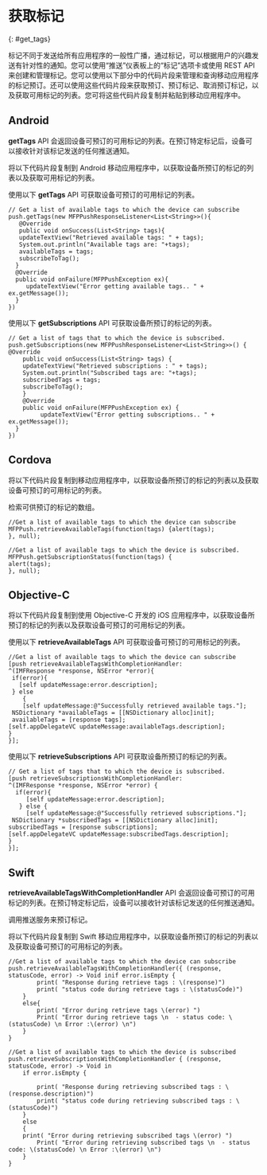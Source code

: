 # 获取标记
{: #get_tags}

标记不同于发送给所有应用程序的一般性广播，通过标记，可以根据用户的兴趣发送有针对性的通知。您可以使用“推送”仪表板上的“标记”选项卡或使用 REST API 来创建和管理标记。您可以使用以下部分中的代码片段来管理和查询移动应用程序的标记预订。还可以使用这些代码片段来获取预订、预订标记、取消预订标记，以及获取可用标记的列表。您可将这些代码片段复制并粘贴到移动应用程序中。

## Android

**getTags** API 会返回设备可预订的可用标记的列表。在预订特定标记后，设备可以接收针对该标记发送的任何推送通知。

将以下代码片段复制到 Android 移动应用程序中，以获取设备所预订的标记的列表以及获取可用标记的列表。

使用以下 **getTags** API 可获取设备可预订的可用标记的列表。

```
// Get a list of available tags to which the device can subscribe
push.getTags(new MFPPushResponseListener<List<String>>(){  
   @Override
   public void onSuccess(List<String> tags){
   updateTextView("Retrieved available tags: " + tags);  
   System.out.println("Available tags are: "+tags);
   availableTags = tags;   
   subscribeToTag();   
  }    
  @Override    
  public void onFailure(MFPPushException ex){
     updateTextView("Error getting available tags.. " + ex.getMessage());
  }
})  
```

使用以下 **getSubscriptions** API 可获取设备所预订的标记的列表。

```
// Get a list of tags that to which the device is subscribed.
push.getSubscriptions(new MFPPushResponseListener<List<String>>() {
@Override
    public void onSuccess(List<String> tags) {
    updateTextView("Retrieved subscriptions : " + tags);
    System.out.println("Subscribed tags are: "+tags);
    subscribedTags = tags;
    subscribeToTag();
    }
    @Override
    public void onFailure(MFPPushException ex) {
         updateTextView("Error getting subscriptions.. " + ex.getMessage());
  }
})
```

## Cordova

将以下代码片段复制到移动应用程序中，以获取设备所预订的标记的列表以及获取设备可预订的可用标记的列表。

检索可供预订的标记的数组。

```
//Get a list of available tags to which the device can subscribe
MFPPush.retrieveAvailableTags(function(tags) {alert(tags);
}, null);
```

```
//Get a list of available tags to which the device is subscribed.
MFPPush.getSubscriptionStatus(function(tags) {
alert(tags);
}, null);
```

## Objective-C

将以下代码片段复制到使用 Objective-C 开发的 iOS 应用程序中，以获取设备所预订的标记的列表以及获取设备可预订的可用标记的列表。

使用以下 **retrieveAvailableTags** API 可获取设备可预订的可用标记的列表。

```
//Get a list of available tags to which the device can subscribe 
[push retrieveAvailableTagsWithCompletionHandler:
^(IMFResponse *response, NSError *error){ 
 if(error){    
   [self updateMessage:error.description];  
 } else 
	{
    [self updateMessage:@"Successfully retrieved available tags."];
 NSDictionary *availableTags = [[NSDictionary alloc]init];
 availableTags = [response tags];
[self.appDelegateVC updateMessage:availableTags.description];
}
}];
```
       
使用以下 **retrieveSubscriptions** API 可获取设备所预订的标记的列表。


```
// Get a list of tags that to which the device is subscribed.
[push retrieveSubscriptionsWithCompletionHandler:
^(IMFResponse *response, NSError *error) {
  if(error){
     [self updateMessage:error.description];
   } else {
     [self updateMessage:@"Successfully retrieved subscriptions."];
 NSDictionary *subscribedTags = [[NSDictionary alloc]init];
subscribedTags = [response subscriptions];
[self.appDelegateVC updateMessage:subscribedTags.description];
}
}];
```

## Swift

**retrieveAvailableTagsWithCompletionHandler** API 会返回设备可预订的可用标记的列表。在预订特定标记后，设备可以接收针对该标记发送的任何推送通知。

调用推送服务来预订标记。

将以下代码片段复制到 Swift 移动应用程序中，以获取设备所预订的标记的列表以及获取设备可预订的可用标记的列表。


```
//Get a list of available tags to which the device can subscribe
push.retrieveAvailableTagsWithCompletionHandler({ (response, statusCode, error) -> Void inif error.isEmpty {
        print( "Response during retrieve tags : \(response)")
        print( "status code during retrieve tags : \(statusCode)")
    }
    else{
        print( "Error during retrieve tags \(error) ")
        Print( "Error during retrieve tags \n  - status code: \(statusCode) \n Error :\(error) \n")
    }
}
```

```
//Get a list of available tags to which the device is subscribed
push.retrieveSubscriptionsWithCompletionHandler { (response, statusCode, error) -> Void in
    if error.isEmpty {

        print( "Response during retrieving subscribed tags : \(response.description)")
        print( "status code during retrieving subscribed tags : \(statusCode)")
    }
    else 
	{
    print( "Error during retrieving subscribed tags \(error) ")
        Print( "Error during retrieving subscribed tags \n  - status code: \(statusCode) \n Error :\(error) \n")
    }
}
```



